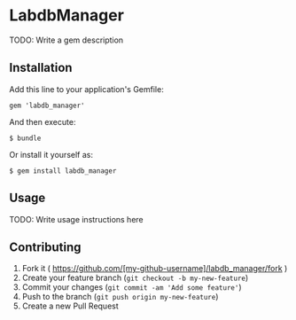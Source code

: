 # LabdbManager

TODO: Write a gem description

## Installation

Add this line to your application's Gemfile:

    gem 'labdb_manager'

And then execute:

    $ bundle

Or install it yourself as:

    $ gem install labdb_manager

## Usage

TODO: Write usage instructions here

## Contributing

1. Fork it ( https://github.com/[my-github-username]/labdb_manager/fork )
2. Create your feature branch (`git checkout -b my-new-feature`)
3. Commit your changes (`git commit -am 'Add some feature'`)
4. Push to the branch (`git push origin my-new-feature`)
5. Create a new Pull Request
